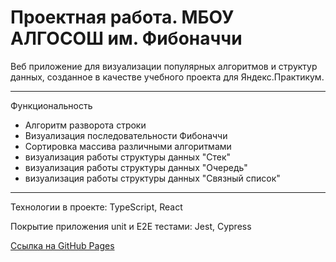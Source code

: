 # Проектная работа. МБОУ АЛГОСОШ им. Фибоначчи

Веб приложение для визуализации популярных алгоритмов и структур данных, созданное в качестве учебного проекта для Яндекс.Практикум.

---
Функциональность
+ Алгоритм разворота строки
+ Визуализация последовательности Фибоначчи
+ Сортировка массива различными алгоритмами
+ визуализация работы структуры данных "Стек"
+ визуализация работы структуры данных "Очередь"
+ визуализация работы структуры данных "Связный список"

---
Технологии в проекте:
TypeScript, React

Покрытие приложения unit и E2E тестами:
Jest, Cypress

[Ссылка на GitHub Pages](https://dvortsovs.github.io/algososh/#)
